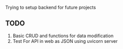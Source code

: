 Trying to setup backend for future projects


## TODO
1. Basic CRUD and functions for data modification
2. Test For API in web as JSON using uvicorn server